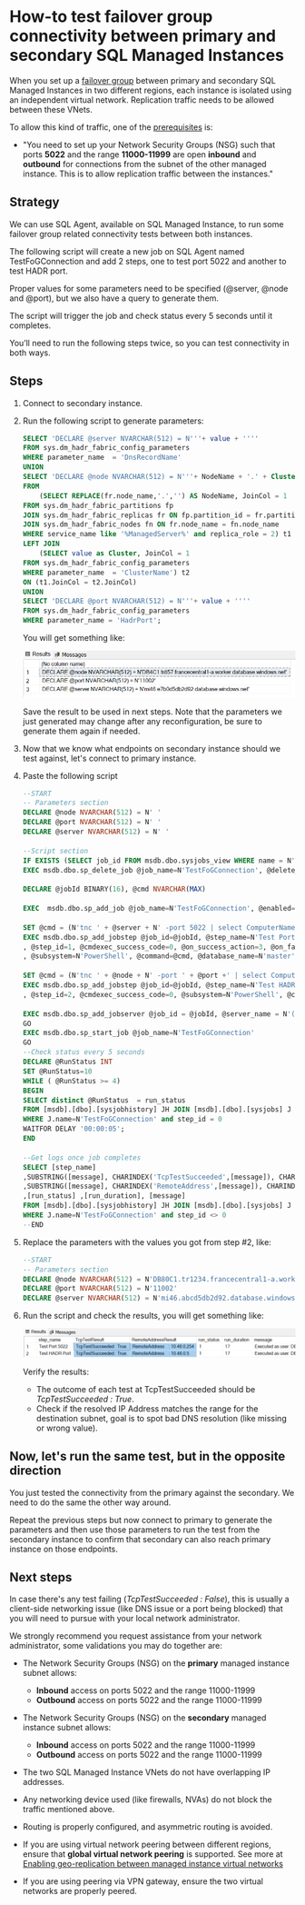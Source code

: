 # How-to test failover group connectivity between primary and secondary SQL Managed Instances

When you set up a [failover group](https://docs.microsoft.com/azure/azure-sql/database/auto-failover-group-overview) between primary and secondary SQL Managed Instances in two different regions, each instance is isolated using an independent virtual network. Replication traffic needs to be allowed between these VNets.

To allow this kind of traffic, one of the [prerequisites](https://docs.microsoft.com/azure/azure-sql/database/auto-failover-group-overview?tabs=azure-powershell#enabling-geo-replication-between-managed-instances-and-their-vnets) is:

-  "You need to set up your Network Security Groups (NSG) such that ports **5022** and the range **11000-11999** are open **inbound** and **outbound** for connections from the subnet of the other managed instance. This is to allow replication traffic between the instances."

## Strategy

We can use SQL Agent, available on SQL Managed Instance, to run some failover group related connectivity tests between both instances.

The following script will create a new job on SQL Agent named TestFoGConnection and add 2 steps, one to test port 5022 and another to test HADR port.

Proper values for some parameters need to be specified (@server, @node and @port), but we also have a query to generate them.

The script will trigger the job and check status every 5 seconds until it completes.

You’ll need to run the following steps twice, so you can test connectivity in both ways.

## Steps

1. Connect to secondary instance.

2. Run the following script to generate parameters:

   ```sql
   SELECT 'DECLARE @server NVARCHAR(512) = N'''+ value + ''''
   FROM sys.dm_hadr_fabric_config_parameters
   WHERE parameter_name  = 'DnsRecordName'
   UNION
   SELECT 'DECLARE @node NVARCHAR(512) = N'''+ NodeName + '.' + Cluster + ''''
   FROM 
       (SELECT REPLACE(fr.node_name,'.','') AS NodeName, JoinCol = 1
   FROM sys.dm_hadr_fabric_partitions fp
   JOIN sys.dm_hadr_fabric_replicas fr ON fp.partition_id = fr.partition_id
   JOIN sys.dm_hadr_fabric_nodes fn ON fr.node_name = fn.node_name
   WHERE service_name like '%ManagedServer%' and replica_role = 2) t1
   LEFT JOIN
       (SELECT value as Cluster, JoinCol = 1
   FROM sys.dm_hadr_fabric_config_parameters
   WHERE parameter_name  = 'ClusterName') t2
   ON (t1.JoinCol = t2.JoinCol)
   UNION
   SELECT 'DECLARE @port NVARCHAR(512) = N'''+ value + ''''
   FROM sys.dm_hadr_fabric_config_parameters
   WHERE parameter_name = 'HadrPort';
   ```

   You will get something like:

   ![image.png](./image-4dd11f01-e9df-4bb5-b5d9-456430317310.png)

   Save the result to be used in next steps. Note that the parameters we just generated may change after any reconfiguration, be sure to generate them again if needed.

3. Now that we know what endpoints on secondary instance should we test against, let's connect to primary instance.

4. Paste the following script

   ```sql
   --START
   -- Parameters section
   DECLARE @node NVARCHAR(512) = N' '
   DECLARE @port NVARCHAR(512) = N' '
   DECLARE @server NVARCHAR(512) = N' '
   
   --Script section
   IF EXISTS (SELECT job_id FROM msdb.dbo.sysjobs_view WHERE name = N'TestFoGConnection')
   EXEC msdb.dbo.sp_delete_job @job_name=N'TestFoGConnection', @delete_unused_schedule=1
   
   DECLARE @jobId BINARY(16), @cmd NVARCHAR(MAX)
   
   EXEC  msdb.dbo.sp_add_job @job_name=N'TestFoGConnection', @enabled=1, @job_id = @jobId    OUTPUT
   
   SET @cmd = (N'tnc ' + @server + N' -port 5022 | select ComputerName, RemoteAddress,    TcpTestSucceeded | Format-List')
   EXEC msdb.dbo.sp_add_jobstep @job_id=@jobId, @step_name=N'Test Port 5022'
   , @step_id=1, @cmdexec_success_code=0, @on_success_action=3, @on_fail_action=3
   , @subsystem=N'PowerShell', @command=@cmd, @database_name=N'master'
   
   SET @cmd = (N'tnc ' + @node + N' -port ' + @port +' | select ComputerName,    RemoteAddress, TcpTestSucceeded | Format-List')
   EXEC msdb.dbo.sp_add_jobstep @job_id=@jobId, @step_name=N'Test HADR Port'
   , @step_id=2, @cmdexec_success_code=0, @subsystem=N'PowerShell', @command=@cmd,    @database_name=N'master'
   
   EXEC msdb.dbo.sp_add_jobserver @job_id = @jobId, @server_name = N'(local)'
   GO
   EXEC msdb.dbo.sp_start_job @job_name=N'TestFoGConnection'
   GO
   --Check status every 5 seconds
   DECLARE @RunStatus INT 
   SET @RunStatus=10
   WHILE ( @RunStatus >= 4)
   BEGIN
   SELECT distinct @RunStatus  = run_status
   FROM [msdb].[dbo].[sysjobhistory] JH JOIN [msdb].[dbo].[sysjobs] J ON JH.job_id= J.   job_id 
   WHERE J.name=N'TestFoGConnection' and step_id = 0
   WAITFOR DELAY '00:00:05'; 
   END
   
   --Get logs once job completes
   SELECT [step_name]
   ,SUBSTRING([message], CHARINDEX('TcpTestSucceeded',[message]), CHARINDEX('Process Exit',   [message])-CHARINDEX('TcpTestSucceeded',[message])) as TcpTestResult
   ,SUBSTRING([message], CHARINDEX('RemoteAddress',[message]), CHARINDEX   ('TcpTestSucceeded',[message])-CHARINDEX('RemoteAddress',[message])) as    RemoteAddressResult
   ,[run_status] ,[run_duration], [message]
   FROM [msdb].[dbo].[sysjobhistory] JH JOIN [msdb].[dbo].[sysjobs] J ON JH.job_id= J.   job_id
   WHERE J.name=N'TestFoGConnection' and step_id <> 0
   --END
   ```
5. Replace the parameters with the values you got from step #2, like:
   
   ```sql
   --START
   -- Parameters section
   DECLARE @node NVARCHAR(512) = N'DB80C1.tr1234.francecentral1-a.worker.database.windows.net'
   DECLARE @port NVARCHAR(512) = N'11002'
   DECLARE @server NVARCHAR(512) = N'mi46.abcd5db2d92.database.windows.net'
   ```

6. Run the script and check the results, you will get something like:

   ![image.png](./image-5c41e1c9-9fbc-4536-a8ef-b4fc03c63704.png)

   Verify the results:
   - The outcome of each test at TcpTestSucceeded should be *TcpTestSucceeded : True*.  
   - Check if the resolved IP Address matches the range for the destination subnet, goal is to spot bad DNS resolution (like missing or wrong value). 


## Now, let's run the same test, but in the opposite direction

You just tested the connectivity from the primary against the secondary. We need to do the same the other way around. 

Repeat the previous steps but now connect to primary to generate the parameters and then use those parameters to run the test from the secondary instance to confirm that secondary can also reach primary instance on those endpoints.

## Next steps

In case there's any test failing (*TcpTestSucceeded : False*), this is usually a client-side networking issue (like DNS issue or a port being blocked) that you will need to pursue with your local network administrator.

We strongly recommend you request assistance from your network administrator, some validations you may do together are:

- The Network Security Groups (NSG) on the **primary** managed instance subnet allows:
   - **Inbound** access on ports 5022 and the range 11000-11999
   - **Outbound** access on ports 5022 and the range 11000-11999

- The Network Security Groups (NSG) on the **secondary** managed instance subnet allows:
   - **Inbound** access on ports 5022 and the range 11000-11999
   - **Outbound** access on ports 5022 and the range 11000-11999

- The two SQL Managed Instance VNets do not have overlapping IP addresses.

- Any networking device used (like firewalls, NVAs) do not block the traffic mentioned above.

- Routing is properly configured, and asymmetric routing is avoided. 

- If you are using virtual network peering between different regions, ensure that **global virtual network peering** is supported. See more at [Enabling geo-replication between managed instance virtual networks](https://docs.microsoft.com/en-us/azure/azure-sql/database/auto-failover-group-overview?tabs=azure-powershell#enabling-geo-replication-between-managed-instances-and-their-vnets)

- If you are using peering via VPN gateway, ensure the two virtual networks are properly peered.
